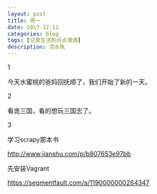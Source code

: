 ```yaml
---
layout: post
title: 周一
date: 2017-12-11
categories: blog
tags: [记录生活的点点滴滴]
description: 流水账
---
```


1 

今天水蜜桃的爸妈回抚顺了，我们开始了新的一天。

2

看诡三国，看的想玩三国志了。

3

学习scrapy那本书

http://www.jianshu.com/p/b807653e97bb

先安装Vagrant

https://segmentfault.com/a/1190000000264347


